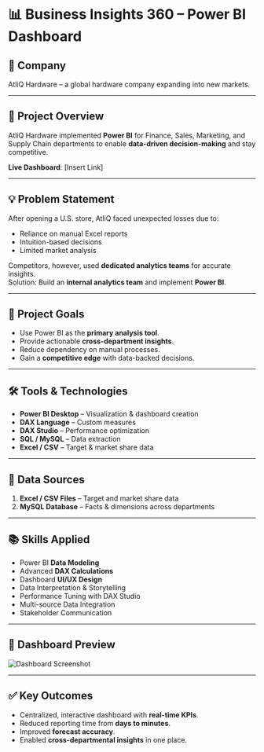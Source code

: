 # 📊 Business Insights 360 – Power BI Dashboard

## 🏢 Company
AtliQ Hardware – a global hardware company expanding into new markets.

---

## 📌 Project Overview
AtliQ Hardware implemented **Power BI** for Finance, Sales, Marketing, and Supply Chain departments to enable **data-driven decision-making** and stay competitive.

**Live Dashboard**: [Insert Link]

---

## 💡 Problem Statement
After opening a U.S. store, AtliQ faced unexpected losses due to:
- Reliance on manual Excel reports
- Intuition-based decisions
- Limited market analysis

Competitors, however, used **dedicated analytics teams** for accurate insights.  
Solution: Build an **internal analytics team** and implement **Power BI**.

---

## 🎯 Project Goals
- Use Power BI as the **primary analysis tool**.
- Provide actionable **cross-department insights**.
- Reduce dependency on manual processes.
- Gain a **competitive edge** with data-backed decisions.

---

## 🛠 Tools & Technologies
- **Power BI Desktop** – Visualization & dashboard creation
- **DAX Language** – Custom measures
- **DAX Studio** – Performance optimization
- **SQL / MySQL** – Data extraction
- **Excel / CSV** – Target & market share data

---

## 📂 Data Sources
1. **Excel / CSV Files** – Target and market share data
2. **MySQL Database** – Facts & dimensions across departments

---

## 📚 Skills Applied
- Power BI **Data Modeling**
- Advanced **DAX Calculations**
- Dashboard **UI/UX Design**
- Data Interpretation & Storytelling
- Performance Tuning with DAX Studio
- Multi-source Data Integration
- Stakeholder Communication

---

## 📸 Dashboard Preview
![Dashboard Screenshot](Dashboard_Screenshots/dashboard_main.png)

---

## ✅ Key Outcomes
- Centralized, interactive dashboard with **real-time KPIs**.
- Reduced reporting time from **days to minutes**.
- Improved **forecast accuracy**.
- Enabled **cross-departmental insights** in one place.
